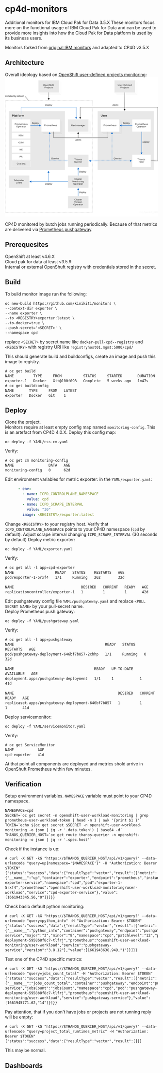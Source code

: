# cp4d-monitors
Additional monitors for IBM Cloud Pak for Data 3.5.X These monitors focus more on the functional usage of IBM Cloud Pak for Data and can be used to provide more insights 
into how the Cloud Pak for Data platform is used by its business users.

Monitors forked from  [original IBM monitors](https://ibm.github.io/cp4d-monitors/) and adapted to CP4D v3.5.X

## Architecture
Overall ideology based on [OpenShift user-defined projects monitoring](https://docs.openshift.com/container-platform/4.7/monitoring/monitoring-overview.html):
![Architecture](download.svg)

CP4D monitored by butch jobs running periodically. Because of that metrics are delivered via [Prometheus pushgateway](https://github.com/prometheus/pushgateway).
## Prerequesites
OpenShift at least v4.6.X  
Cloud pak for data at least v3.5.9  
Internal or external OpenShuft registry with credentials stored in the secret.
## Build
To build monitor image run the following:
```shell
oc new-build https://github.com/kinikiti/monitors \
--context-dir exporter \
--name exporter \
--to <REGISTRY>exporter:latest \
--to-docker=true \
--push-secret='<SECRET>' \
--namespace cpd
```
replace `<SECRET>` by secret name like `docker-pull-cpd--registry` and `<REGISTRY>` with registry URI like `registryhost01.mgmt:5000/cpd/`

This should generate build and buildconfigs, create an image and push this image to registry.
```
# oc get build
NAME         TYPE     FROM          STATUS     STARTED       DURATION
exporter-1   Docker   Git@100f098   Complete   5 weeks ago   1m47s
# oc get buildconfig
NAME       TYPE     FROM   LATEST
exporter   Docker   Git    1
```
## Deploy
Clone the project.  
Monitors require at least empty config map named `monitoring-config`. This is an artefact from CP4D 4.0.X. Deploy this config map:  
```
oc deploy -f YAML/css-cm.yaml
```
Verify:
```
# oc get cm monitoring-config
NAME                DATA   AGE
monitoring-config   0      62d
```
Edit environment variables for metric exporter: in the `YAML/exporter.yaml`:
```yaml
      - env:
        - name: ICPD_CONTROLPLANE_NAMESPACE
          value: cpd
        - name: ICPD_SCRAPE_INTERVAL
          value: "30"
        image: <REGISTRY>/exporter:latest
```
Change `<REGISTRY>` to your registry host. Verify that `ICPD_CONTROLPLANE_NAMESPACE` points to your CP4D namespace (`cpd` by default). Adjust scrape interval changing `ICPD_SCRAPE_INTERVAL` (30 seconds by default)
Deploy metric exporter:
```
oc deploy -f YAML/exporter.yaml
```
Verify:
```
# oc get all -l app=cpd-exporter
NAME                   READY   STATUS    RESTARTS   AGE
pod/exporter-1-5rxf4   1/1     Running   262        32d

NAME                               DESIRED   CURRENT   READY   AGE
replicationcontroller/exporter-1   1         1         1       42d
```
Edit pushgateway config file `YAML/pushgateway.yaml` and replace `<PULL SECRET NAME>` by your pull-secret name.  
Deploy Prometheus push gateway:
```
oc deploy -f YAML/pushgateway.yaml
```
Verify:
```
# oc get all -l app=pushgateway
NAME                                          READY   STATUS    RESTARTS   AGE
pod/pushgateway-deployment-646bf7b857-2chhp   1/1     Running   0          32d

NAME                                     READY   UP-TO-DATE   AVAILABLE   AGE
deployment.apps/pushgateway-deployment   1/1     1            1           41d

NAME                                                DESIRED   CURRENT   READY   AGE
replicaset.apps/pushgateway-deployment-646bf7b857   1         1         1       41d
```
Deploy servicemonitor:
```
oc deploy -f YAML/servicemonitor.yaml
```
Verify:
```
# oc get ServiceMonitor
NAME           AGE
cpd-exporter   41d
```
At that point all components are deployed and metrics shold arrive in OpenShuft Prometheus within few minutes.
## Verification
Setup environment variables. `NAMESPACE` variable must point to your CP4D namespace.
```
NAMESPACE=cpd
SECRET=`oc get secret -n openshift-user-workload-monitoring | grep  prometheus-user-workload-token | head -n 1 | awk '{print $1 }'`
TOKEN=`echo $(oc get secret $SECRET -n openshift-user-workload-monitoring -o json | jq -r '.data.token') | base64 -d`
THANOS_QUERIER_HOST=`oc get route thanos-querier -n openshift-monitoring -o json | jq -r '.spec.host'`
```
Check if the instance is up:
```
# curl -X GET -kG "https://$THANOS_QUERIER_HOST/api/v1/query?" --data-urlencode "query=up{namespace='$NAMESPACE'}" -H "Authorization: Bearer $TOKEN"
{"status":"success","data":{"resultType":"vector","result":[{"metric":{"__name__":"up","container":"exporter","endpoint":"prometheus","instance":"10.131.0.11:9000","job":"cpd-exporter-service","namespace":"cpd","pod":"exporter-1-5rxf4","prometheus":"openshift-user-workload-monitoring/user-workload","service":"cpd-exporter-service"},"value":[1661943345.56,"0"]}]}}
```
Check basib default python monitoring:
```
# curl -X GET -kG "https://$THANOS_QUERIER_HOST/api/v1/query?" --data-urlencode "query=python_info" -H "Authorization: Bearer $TOKEN"
{"status":"success","data":{"resultType":"vector","result":[{"metric":{"__name__":"python_info","container":"pushgateway","endpoint":"pushgateway","exported_job":"CP4D","implementation":"CPython","instance":"10.128.5.34:9091","job":"pushgateway-service","major":"3","minor":"8","namespace":"cpd","patchlevel":"12","pod":"pushgateway-deployment-5958b8f8c7-tlfrj","prometheus":"openshift-user-workload-monitoring/user-workload","service":"pushgateway-service","version":"3.8.12"},"value":[1661943638.949,"1"]}]}}
```
Test one of the CP4D specific metrics:
```
# curl -X GET -kG "https://$THANOS_QUERIER_HOST/api/v1/query?" --data-urlencode "query=jobs_count_total" -H "Authorization: Bearer $TOKEN"
{"status":"success","data":{"resultType":"vector","result":[{"metric":{"__name__":"jobs_count_total","container":"pushgateway","endpoint":"pushgateway","exported_job":"CP4D","instance":"10.128.5.34:9091","job":"pushgateway-service","jobsCount":"jobsCount","namespace":"cpd","pod":"pushgateway-deployment-5958b8f8c7-tlfrj","prometheus":"openshift-user-workload-monitoring/user-workload","service":"pushgateway-service"},"value":[1661945771.62,"14"]}]}}
```
Pay attention, that if you don't have jobs or projects are not running reply will be empty:
```
# curl -X GET -kG "https://$THANOS_QUERIER_HOST/api/v1/query?" --data-urlencode "query=project_total_runtimes_metric" -H "Authorization: Bearer $TOKEN"
{"status":"success","data":{"resultType":"vector","result":[]}}
```
This may be normal.

## Dashboards
